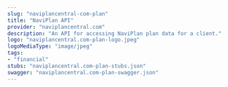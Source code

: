```yaml
---
slug: "naviplancentral-com-plan"
title: "NaviPlan API"
provider: "naviplancentral.com"
description: "An API for accessing NaviPlan plan data for a client."
logo: "naviplancentral.com-plan-logo.jpeg"
logoMediaType: "image/jpeg"
tags:
- "financial"
stubs: "naviplancentral.com-plan-stubs.json"
swagger: "naviplancentral.com-plan-swagger.json"
---
```

